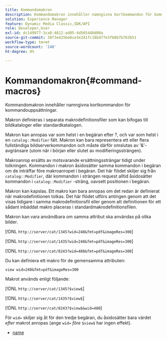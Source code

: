 ```yaml
---
title: Kommandomakron
description: Kommandomakron innehåller namngivna kortkommandon för kommandouppsättningar.
solution: Experience Manager
feature: Dynamic Media Classic,SDK/API
role: Developer,User
exl-id: dc149977-3ca8-4612-ad05-4d565440d00a
source-git-commit: 38f3e425be0ce3e241fc18b477e3f68b7b763b51
workflow-type: tm+mt
source-wordcount: '248'
ht-degree: 0%

---
```


# Kommandomakron{#command-macros}

Kommandomakron innehåller namngivna kortkommandon för kommandouppsättningar.

Makron definieras i separata makrodefinitionsfiler som kan bifogas till bildkataloger eller standardkatalogen.

Makron kan anropas var som helst i en begäran efter ?, och var som helst i en `catalog::Modifier` fält. Makron kan bara representera ett eller flera fullständiga bildserverkommandon och måste därför omslutas av &#39;&amp;&#39;-avgränsare (utom när i början eller slutet av modifieringssträngen).

Makroanrop ersätts av motsvarande ersättningssträngar tidigt under tolkningen. Kommandon i makron åsidosätter samma kommandon i begäran om de inträffar före makroanropet i begäran. Det här flödet skiljer sig från `catalog::Modifier`, där kommandon i strängen request alltid åsidosätter kommandon i `catalog::Modifier` -sträng, oavsett positionen i begäran.

Makron kan kapslas. Ett makro kan bara anropas om det redan är definierat när makrodefinitionen tolkas. Det här flödet utförs antingen genom att det visas tidigare i samma makrodefinitionsfil eller genom att definitionen för ett sådant inbäddat makro placeras i standardmakrodefinitionsfilen.

Makron kan vara användbara om samma attribut ska användas på olika bilder.

[!DNL `http://server/cat/1345?wid=240&fmt=pdf&imageRes=300`]

[!DNL `http://server/cat/1435?wid=240&fmt=pdf&imageRes=300`]

[!DNL `http://server/cat/8243?wid=480&fmt=pdf&imageRes=300`]

Du kan definiera ett makro för de gemensamma attributen:

`view wid=240&fmt=pdf&imageRes=300`

Makrot används enligt följande:

[!DNL `http://server/cat/1345?$view$`]

[!DNL `http://server/cat/1435?$view$`]

[!DNL `http://server/cat/8243?$view$&wid=480`]

För `wid=` skiljer sig åt för den tredje begäran, du åsidosätter bara värdet *efter* makrot anropas (ange `wid=` *före* `$view$` har ingen effekt).

+ [name](r-name.md)
